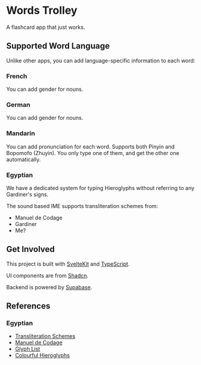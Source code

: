 # Words Trolley

A flashcard app that just works.

## Supported Word Language

Unlike other apps, you can add language-specific information to each word:

### French

You can add gender for nouns.

### German

You can add gender for nouns.

### Mandarin

You can add pronunciation for each word.
Supports both Pinyin and Bopomofo (Zhuyin).
You only type one of them, and get the other one automatically.

### Egyptian

We have a dedicated system for typing Hieroglyphs without referring to any Gardiner's signs.

The sound based IME supports transliteration schemes from:

- Manuel de Codage
- Gardiner
- Me?

## Get Involved

This project is built with [SvelteKit](https://svelte.dev)
and [TypeScript](https://typescriptlang.org).

UI components are from [Shadcn](https://shadcn-svelte.com).

Backend is powered by [Supabase](https://supabase.com).

## References

### Egyptian

- [Transliteration Schemes](https://en.wikipedia.org/wiki/Transliteration_of_Ancient_Egyptian)
- [Manuel de Codage](https://www.catchpenny.org/codage)
- [Glyph List](https://en.wikipedia.org/wiki/List_of_Egyptian_hieroglyphs)
- [Colourful Hieroglyphs](https://github.com/semiessessi/recoloured-tuxscribe-hieroglyphs)
